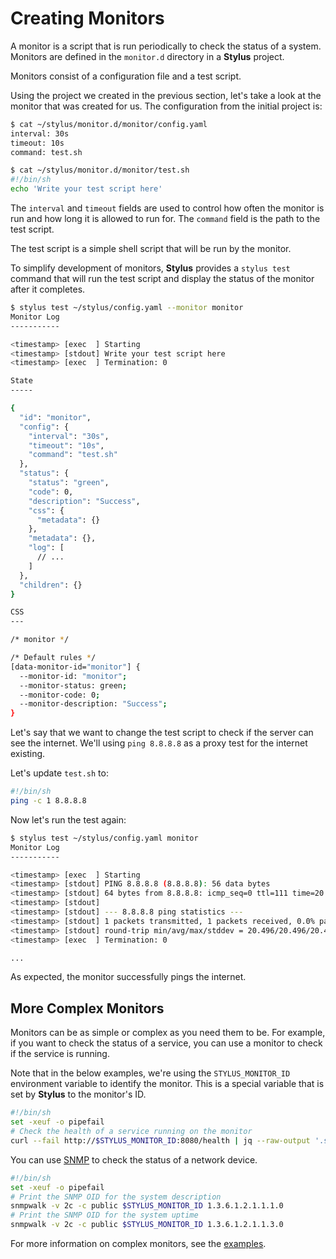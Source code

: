 # Creating Monitors

A monitor is a script that is run periodically to check the status of a system.
Monitors are defined in the `monitor.d` directory in a **Stylus** project.

Monitors consist of a configuration file and a test script. 

Using the project we created in the previous section, let's take a look at the
monitor that was created for us. The configuration from the initial project is:

```bash session
$ cat ~/stylus/monitor.d/monitor/config.yaml
interval: 30s
timeout: 10s
command: test.sh

$ cat ~/stylus/monitor.d/monitor/test.sh
#!/bin/sh
echo 'Write your test script here'
```

The `interval` and `timeout` fields are used to control how often the monitor
is run and how long it is allowed to run for. The `command` field is the path
to the test script.

The test script is a simple shell script that will be run by the monitor.

To simplify development of monitors, **Stylus** provides a `stylus test` command
that will run the test script and display the status of the monitor after it
completes.

```bash session
$ stylus test ~/stylus/config.yaml --monitor monitor
Monitor Log
-----------

<timestamp> [exec  ] Starting
<timestamp> [stdout] Write your test script here
<timestamp> [exec  ] Termination: 0

State
-----

{
  "id": "monitor",
  "config": {
    "interval": "30s",
    "timeout": "10s",
    "command": "test.sh"
  },
  "status": {
    "status": "green",
    "code": 0,
    "description": "Success",
    "css": {
      "metadata": {}
    },
    "metadata": {},
    "log": [
      // ...
    ]
  },
  "children": {}
}

CSS
---

/* monitor */

/* Default rules */
[data-monitor-id="monitor"] {
  --monitor-id: "monitor";
  --monitor-status: green;
  --monitor-code: 0;
  --monitor-description: "Success";
}
```

Let's say that we want to change the test script to check if the server can see
the internet. We'll using `ping 8.8.8.8` as a proxy test for the internet
existing.

Let's update `test.sh` to:

```bash
#!/bin/sh
ping -c 1 8.8.8.8
```

Now let's run the test again:

```bash session
$ stylus test ~/stylus/config.yaml monitor
Monitor Log
-----------

<timestamp> [exec  ] Starting
<timestamp> [stdout] PING 8.8.8.8 (8.8.8.8): 56 data bytes
<timestamp> [stdout] 64 bytes from 8.8.8.8: icmp_seq=0 ttl=111 time=20.496 ms
<timestamp> [stdout] 
<timestamp> [stdout] --- 8.8.8.8 ping statistics ---
<timestamp> [stdout] 1 packets transmitted, 1 packets received, 0.0% packet loss
<timestamp> [stdout] round-trip min/avg/max/stddev = 20.496/20.496/20.496/0.000 ms
<timestamp> [exec  ] Termination: 0

...
```

As expected, the monitor successfully pings the internet.

## More Complex Monitors

Monitors can be as simple or complex as you need them to be. For example, if
you want to check the status of a service, you can use a monitor to check if
the service is running.

Note that in the below examples, we're using the `STYLUS_MONITOR_ID` environment
variable to identify the monitor. This is a special variable that is set by
**Stylus** to the monitor's ID.

```bash
#!/bin/sh
set -xeuf -o pipefail
# Check the health of a service running on the monitor
curl --fail http://$STYLUS_MONITOR_ID:8080/health | jq --raw-output '.status'
```

You can use [SNMP](https://en.wikipedia.org/wiki/Simple_Network_Management_Protocol)
to check the status of a network device.

```bash
#!/bin/sh
set -xeuf -o pipefail
# Print the SNMP OID for the system description
snmpwalk -v 2c -c public $STYLUS_MONITOR_ID 1.3.6.1.2.1.1.1.0
# Print the SNMP OID for the system uptime
snmpwalk -v 2c -c public $STYLUS_MONITOR_ID 1.3.6.1.2.1.1.3.0
```

For more information on complex monitors, see the [examples](../examples/).

